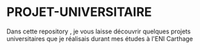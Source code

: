 # PROJET-UNIVERSITAIRE
Dans cette repository  , je vous laisse découvrir quelques projets universitaires que je réalisais durant mes études à l'ENI Carthage 

